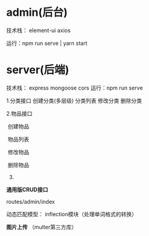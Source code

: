 # admin(后台)

技术栈：
    element-ui
    axios

运行：npm run serve | yarn start

# server(后端)

技术栈：
    express
    mongoose
    cors
运行：npm run serve

1.分类接口
    创建分类(多层级)
    分类列表
    修改分类
    删除分类

2.物品接口

​	创建物品

​	物品列表

​	修改物品

​	删除物品

3.

**通用版CRUD接口**

routes/admin/index

动态匹配模型： inflection模块（处理单词格式的转换）

**图片上传** （multer第三方库）